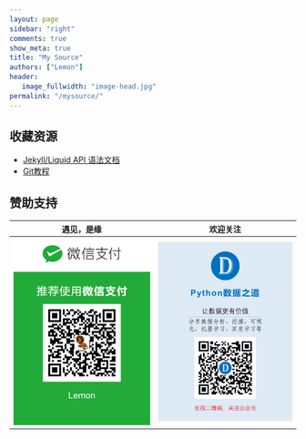 ```yaml
---
layout: page
sidebar: "right"
comments: true
show_meta: true
title: "My Source"
authors: ["Lemon"]
header:
   image_fullwidth: "image-head.jpg"
permalink: "/mysource/"
---
```


## 收藏资源

* <a href="http://alfred-sun.github.io/blog/2015/01/10/jekyll-liquid-syntax-documentation/" target="blank">Jekyll/Liquid API 语法文档</a>
* <a href="https://www.liaoxuefeng.com/wiki/0013739516305929606dd18361248578c67b8067c8c017b000" target="blank">Git教程</a>

## 赞助支持


| <center>遇见，是缘</center> | <center>欢迎关注</center> |
| ---------------------------------------- | ---------------------------------------- |
| <img src="/images/wechat-pay.png" width="300"/> | <img src="/images/foot.jpg" width="300"/> |
